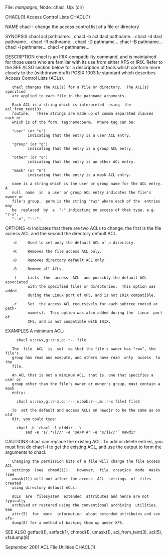 File: *manpages*,  Node: chacl,  Up: (dir)

CHACL(1)                     Access Control Lists                     CHACL(1)



NAME
       chacl - change the access control list of a file or directory

SYNOPSIS
       chacl acl pathname...
       chacl -b acl dacl pathname...
       chacl -d dacl pathname...
       chacl -R pathname...
       chacl -D pathname...
       chacl -B pathname...
       chacl -l pathname...
       chacl -r pathname...

DESCRIPTION
       chacl  is  an  IRIX-compatibility  command, and is maintained for those
       users who are familiar with its use from either XFS or IRIX.  Refer  to
       the  SEE  ALSO  section  below for a description of tools which conform
       more closely to the (withdrawn  draft)  POSIX  1003.1e  standard  which
       describes Access Control Lists (ACLs).

       chacl changes the ACL(s) for a file or directory.  The ACL(s) specified
       are applied to each file in the pathname arguments.

       Each ACL is a string which is interpreted  using  the  acl_from_text(3)
       routine.   These strings are made up of comma separated clauses each of
       which is of the form, tag:name:perm.  Where tag can be:

       "user" (or "u")
              indicating that the entry is a user ACL entry.

       "group" (or "g")
              indicating that the entry is a group ACL entry.

       "other" (or "o")
              indicating that the entry is an other ACL entry.

       "mask" (or "m")
              indicating that the entry is a mask ACL entry.

       name is a string which is the user or group name for the ACL entry.   A
       null  name  in  a user or group ACL entry indicates the file's owner or
       file's group.  perm is the string "rwx" where each of the  entries  may
       be  replaced  by  a  "-" indicating no access of that type, e.g. "r-x",
       "--x", "---".

OPTIONS
       -b     Indicates that there are two ACLs to change, the  first  is  the
              file access ACL and the second the directory default ACL.

       -d     Used to set only the default ACL of a directory.

       -R     Removes the file access ACL only.

       -D     Removes directory default ACL only.

       -B     Remove all ACLs.

       -l     Lists  the  access  ACL  and possibly the default ACL associated
              with the specified files or directories.  This option was  added
              during the Linux port of XFS, and is not IRIX compatible.

       -r     Set  the access ACL recursively for each subtree rooted at path-
              name(s).  This option was also added during the  Linux  port  of
              XFS, and is not compatible with IRIX.

EXAMPLES
       A minimum ACL:

         chacl u::rwx,g::r-x,o::r-- file

       The  file  ACL  is  set  so that the file's owner has "rwx", the file's
       group has read and execute, and others have read  only  access  to  the
       file.

       An ACL that is not a minimum ACL, that is, one that specifies a user or
       group other than the file's owner or owner's group, must contain a mask
       entry:

         chacl u::rwx,g::r-x,o::r--,u:bob:r--,m::r-x file1 file2

       To  set the default and access ACLs on newdir to be the same as on old-
       dir, you could type:

         chacl -b `chacl -l olddir | \
             sed -e 's/.*\[//' -e 's#/# #' -e 's/]$//'` newdir

CAUTIONS
       chacl can replace the existing ACL.  To add or delete entries, you must
       first  do  chacl -l to get the existing ACL, and use the output to form
       the arguments to chacl.

       Changing the permission bits of a file will change the file access  ACL
       settings  (see  chmod(1)).   However,  file  creation  mode  masks (see
       umask(1)) will not affect the access  ACL  settings  of  files  created
       using directory default ACLs.

       ACLs  are  filesystem  extended  attributes and hence are not typically
       archived or restored using the conventional archiving  utilities.   See
       attr(5)  for  more  information  about extended attributes and see xfs-
       dump(8) for a method of backing them up under XFS.

SEE ALSO
       getfacl(1), setfacl(1), chmod(1), umask(1),  acl_from_text(3),  acl(5),
       xfsdump(8)



September 2001                ACL File Utilities                      CHACL(1)

